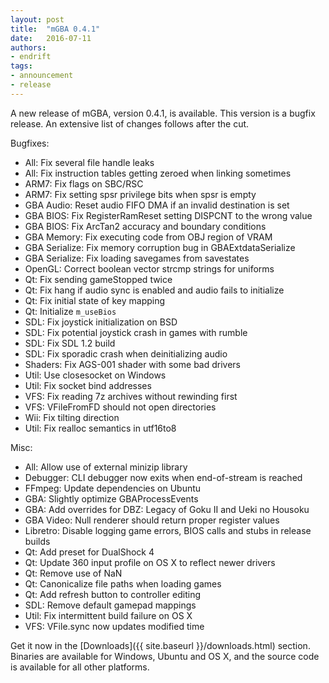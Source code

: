 ```yaml
---
layout: post
title:  "mGBA 0.4.1"
date:   2016-07-11
authors:
- endrift
tags:
- announcement
- release
---
```

A new release of mGBA, version 0.4.1, is available. This version is a bugfix release. An extensive list of changes follows after the cut.<!--more-->

Bugfixes:

 - All: Fix several file handle leaks
 - All: Fix instruction tables getting zeroed when linking sometimes
 - ARM7: Fix flags on SBC/RSC
 - ARM7: Fix setting spsr privilege bits when spsr is empty
 - GBA Audio: Reset audio FIFO DMA if an invalid destination is set
 - GBA BIOS: Fix RegisterRamReset setting DISPCNT to the wrong value
 - GBA BIOS: Fix ArcTan2 accuracy and boundary conditions
 - GBA Memory: Fix executing code from OBJ region of VRAM
 - GBA Serialize: Fix memory corruption bug in GBAExtdataSerialize
 - GBA Serialize: Fix loading savegames from savestates
 - OpenGL: Correct boolean vector strcmp strings for uniforms
 - Qt: Fix sending gameStopped twice
 - Qt: Fix hang if audio sync is enabled and audio fails to initialize
 - Qt: Fix initial state of key mapping
 - Qt: Initialize `m_useBios`
 - SDL: Fix joystick initialization on BSD
 - SDL: Fix potential joystick crash in games with rumble
 - SDL: Fix SDL 1.2 build
 - SDL: Fix sporadic crash when deinitializing audio
 - Shaders: Fix AGS-001 shader with some bad drivers
 - Util: Use closesocket on Windows
 - Util: Fix socket bind addresses
 - VFS: Fix reading 7z archives without rewinding first
 - VFS: VFileFromFD should not open directories
 - Wii: Fix tilting direction
 - Util: Fix realloc semantics in utf16to8

Misc:

 - All: Allow use of external minizip library
 - Debugger: CLI debugger now exits when end-of-stream is reached
 - FFmpeg: Update dependencies on Ubuntu
 - GBA: Slightly optimize GBAProcessEvents
 - GBA: Add overrides for DBZ: Legacy of Goku II and Ueki no Housoku
 - GBA Video: Null renderer should return proper register values
 - Libretro: Disable logging game errors, BIOS calls and stubs in release builds
 - Qt: Add preset for DualShock 4
 - Qt: Update 360 input profile on OS X to reflect newer drivers
 - Qt: Remove use of NaN
 - Qt: Canonicalize file paths when loading games
 - Qt: Add refresh button to controller editing
 - SDL: Remove default gamepad mappings
 - Util: Fix intermittent build failure on OS X
 - VFS: VFile.sync now updates modified time


Get it now in the [Downloads]({{ site.baseurl }}/downloads.html) section. Binaries are available for Windows, Ubuntu and OS X, and the source code is available for all other platforms.
